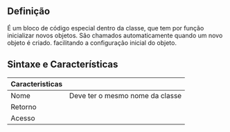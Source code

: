 ## Definição

É um bloco de código especial dentro da classe, que tem por função inicializar novos objetos. São chamados automaticamente quando um novo objeto é criado. facilitando a configuração inicial do objeto.

## Sintaxe e Características

| Caracteristicas |                                 |
| --------------- | ------------------------------- |
| Nome            | Deve ter o mesmo nome da classe |
| Retorno         |                                 |
| Acesso          |                                 |
